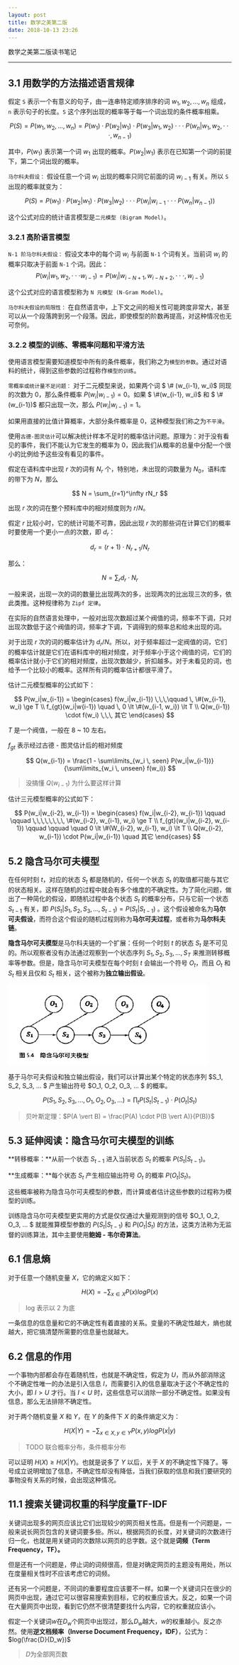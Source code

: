 ```yaml
---
layout: post
title: 数学之美第二版
date: 2018-10-13 23:26
---
```


数学之美第二版读书笔记

---

## 3.1 用数学的方法描述语言规律

假定 `S` 表示一个有意义的句子，由一连串特定顺序排序的词 $w_1, w_2, ... , w_n$ 组成，`n` 表示句子的长度。`S` 这个序列出现的概率等于每一个词出现的条件概率相乘。 

$$
P(S) = P(w_1, w_2, ... , w_n) = P(w_1) \cdot P(w_2|w_1) \cdot P(w_3|w_1, w_2) \cdot \cdot \cdot P(w_n|w_1, w_2, \cdot \cdot \cdot, w_{n-1})
$$

其中，$P(w_1)$ 表示第一个词 $w_1$ 出现的概率。$P(w_2 \vert w_1)$ 表示在已知第一个词的前提下，第二个词出现的概率。

`马尔科夫假设：` 假设任意一个词 $w_i$ 出现的概率只同它前面的词 $w_{i-1}$ 有关。所以 `S` 出现的概率就变为：

$$
P(S) = P(w_1) \cdot P(w_2|w_1) \cdot P(w_3|w_2) \cdot \cdot \cdot P(w_i|w_{i-1} \cdot \cdot \cdot P(w_n|w_{n-1}))
$$

这个公式对应的统计语言模型是`二元模型 (Bigram Model)`。

### 3.2.1 高阶语言模型

`N-1 阶马尔科夫假设：` 假设文本中的每个词 $w_i$ 与前面 `N-1` 个词有关。当前词 $w_i$ 的概率只取决于前面 `N-1` 个词。因此：
$$
P(w_i|w_1, w_2, \cdot \cdot \cdot w_{i-1}) = P(w_i|w_{i-N+1}, w_{i-N+2}, \cdot \cdot \cdot, w_{i-1})
$$

这个公式对应的语言模型称为 `N 元模型 (N-Gram Model)`。

`马尔科夫假设的局限性：` 在自然语言中，上下文之间的相关性可能跨度非常大，甚至可以从一个段落跨到另一个段落。因此，即使模型的阶数再提高，对这种情况也无可奈何。

### 3.2.2 模型的训练、零概率问题和平滑方法

使用语言模型需要知道模型中所有的条件概率，我们称之为`模型的参数`。通过对语料的统计，得到这些参数的过程称作`模型的训练`。

`零概率或统计量不足问题：` 对于二元模型来说，如果两个词 $ \\\# (w_{i-1}, w_i)$ 同现的次数为 0，那么条件概率 $P(w_i \vert w_{i-1}) = 0$。如果 $ \\\#(w_{i-1}, w_i)$ 和 $ \\\#(w_{i-1})$ 都只出现一次，那么 $P(w_i \vert w_{i-1}) = 1$。

如果用直接的比值计算概率，大部分条件概率是 0，这种模型我们称之为`不平滑`。

使用`古德-图灵估计`可以解决统计样本不足时的概率估计问题。原理为：对于没有看见的事件，我们不能认为它发生的概率为 0，因此我们从概率的总量中分配一个很小的比例给予这些没有看见的事件。

假定在语料库中出现 $r$ 次的词有 $N_r$ 个，特别地，未出现的词数量为 $N_0$，语料库的带下为 $N$，那么

$$
N = \sum_{r=1}^\infty rN_r
$$

出现 $r$ 次的词在整个预料库中的相对频度则为 $r/N$。

假定 $r$ 比较小时，它的统计可能不可靠，因此出现 $r$ 次的那些词在计算它们的概率时要使用一个更小一点的次数，即 $d_r$：

$$
d_r = (r + 1) \cdot N_{r+1}/N_r
$$

那么：

$$
N = \sum_r d_r \cdot N_r
$$

一般来说，出现一次的词的数量比出现两次的多，出现两次的比出现三次的多，依此类推。这种规律称为 `Zipf 定律`。

在实际的自然语言处理中，一般对出现次数超过某个阀值的词，频率不下调，只对出现次数低于这个阀值的词，频率才下调，下调得到的频率总和给未出现的词。

对于出现 $r$ 次的词的概率估计为 $d_r/N$。所以，对于频率超过一定阀值的词，它们的概率估计就是它们在语料库中的相对频度，对于频率小于这个阀值的词，它们的概率估计就小于它们的相对频度，出现次数越少，折扣越多。对于未看见的词，也给予一个比较小的概率。这样所有词的概率估计都很平滑了。

估计二元模型概率的公式如下：

$$
P(w_i|w_{i-1}) = \begin{cases} 
f(w_i|w_{i-1}) \,\,\,\qquad \, \#(w_{i-1}, w_i) \ge T \\
f_{gt}(w_i|w{i-1}) \quad \, 0 \lt \#(w_{i-1, w_i}) \lt T \\
Q(w_{i-1}) \cdot f(w_i) \,\,\, 其它
\end{cases}
$$

$T$ 是一个阀值，一般在 8 ~ 10 左右。

$f_{gt}$ 表示经过古德 - 图灵估计后的相对频度

$$
Q(w_{i-1}) = \frac{1 - \sum\limits_{w_i \, seen} P(w_i|w_{i-1})}{\sum\limits_{w_i \, unseen} f(w_i)}
$$

> 没搞懂 $Q(w_{i-1})$ 为什么要这样计算

估计三元模型概率的公式如下：

$$
P(w_i|w_{i-2}, w_{i-1}) = \begin{cases}
f(w_i|w_{i-2}, w_{i-1}) \qquad \qquad \,\,\,\,\,\,\,\, \#(w_{i-2}, w_{i-1}, w_i) \ge T \\
f_{gt}(w_i|w_{i-2}, w_{i-1}) \qquad \qquad \quad 0 \lt \#(W_{i-2}, w_{i-1}, w_i) \lt T \\
Q(w_{i-2}, w_{i-1}) \cdot P(w_i|w_{i-1}) \quad 其它
\end{cases}
$$

## 5.2 隐含马尔可夫模型

在任何时刻 $t$，对应的状态 $S_t$ 都是随机的，任何一个状态 $S_t$ 的取值都可能与其它的状态相关。这样在随机的过程中就会有多个维度的不确定性。为了简化问题，做出了一种简化的假设，即随机过程中各个状态 $S_t$ 的概率分布，只与它前一个状态 $S_{t-1}$ 有关，即 $P(S_t \vert S_1, S_2, S_3, ... , S_{t-1}) = P(S_t \vert S_{t-1})$ 。这个假设被命名为**马尔可夫假设**，而符合这个假设的随机过程则称为**马尔可夫过程**，或者称为**马尔科夫链**。

**隐含马尔可夫模型**是马尔科夫链的一个扩展：任何一个时刻 $t$ 的状态 $S_t$ 是不可见的。所以观察者没有办法通过观察到一个状态序列 $S_1, S_2, S_3, ... , S_T$ 来推测转移概率等参数。但是，隐含马尔可夫模型在每个时刻 $t$ 会输出一个符号 $O_t$，而且 $O_t$ 和 $S_t$ 相关且仅和 $S_t$ 相关，这个被称为**独立输出假设**。

![1538832740524](/images/1538832740524.png)

基于马尔可夫假设和独立输出假设，我们可以计算出某个特定的状态序列 $S_1, S_2, S_3, ... $ 产生输出符号 $O_1, O_2, O_3, ... $ 的概率。

$$
P(S_1, S_2, S_3, ... , O_1, O_2, O_3, ...) = \prod_t P(S_t|S_{t-1}) \cdot P(O_t|S_t)
$$

> 贝叶斯定理：$P(A \vert B) = \frac{P(A) \cdot P(B \vert A)}{P(B)}$

## 5.3 延伸阅读：隐含马尔可夫模型的训练

**转移概率：**从前一个状态 $S_{t-1}$ 进入当前状态 $S_t$ 的概率 $P(S_t \vert S_{t-1})$。

**生成概率：**每个状态 $S_t$ 产生相应输出符号 $O_t$ 的概率 $P(O_t \vert S_t)$。

这些概率被称为隐含马尔可夫模型的参数，而计算或者估计这些参数的过程称为模型的训练。

训练隐含马尔可夫模型更实用的方式是仅仅通过大量观测到的信号 $O_1, O_2, O_3, ... $ 就能推算模型参数的 $P(S_t \vert S_{t-1})$ 和 $P(O_t \vert S_t)$ 的方法，这类方法称为无监督的训练算法，其中主要使用**鲍姆 - 韦尔奇算法**。

## 6.1 信息熵

对于任意一个随机变量 $X$，它的熵定义如下：


$$
H(X) = -\sum_{x \in X} P(x)logP(x)
$$
> log 表示以 2 为底

一条信息的信息量和它的不确定性有着直接的关系。变量的不确定性越大，熵也就越大，把它搞清楚所需要的信息量也就越大。

## 6.2 信息的作用

一个事物内部都会存在着随机性，也就是不确定性，假定为 $U$，而从外部消除这个不确定性唯一的办法是引入信息 $I$，而需要引入的信息量取决于这个不确定性的大小，即 $I > U$ 才行。当 $I < U$ 时，这些信息可以消除一部分不确定性。如果没有信息，那么无法排除不确定性。

对于两个随机变量 $X$ 和 $Y$，在 $Y$ 的条件下 $X$ 的条件熵定义为：

$$
H(X|Y) = -\sum_{x \in X, y \in Y} P(x,y)logP(x|y)
$$

> TODO 联合概率分布，条件概率分布

可以证明 $H(X) \ge H(X \vert Y)$。也就是说多了 $Y$ 以后，关于 $X$ 的不确定性下降了。等号成立说明增加了信息，不确定性却没有降低，当我们获取的信息和我们要研究的事物没有关系的时候，会出现这种情况。

## 11.1 搜索关键词权重的科学度量TF-IDF

关键词出现多的网页应该比它们出现较少的网页相关性高。但是有一个问题是，一般来说长网页包含的关键词要多些。所以，根据网页的长度，对关键词的次数进行归一化，也就是用关键词的次数除以网页的总字数。这个就是**词频（Term Frequency，TF）。**

但是还有一个问题是，停止词的词频很高，但是对确定网页的主题没有用处，所以在度量相关性时不应该考虑它的词频。

还有另一个问题是，不同词的重要程度应该要不一样。如果一个关键词只在很少的网页中出现，通过它可以很容易搜索到目标，它的权重应该大。反之，如果一个词在大量网页中出现，看到它仍然不很清楚要找什么内容，它的权重就应该小。

假定一个关键词$w$在$D_w$个网页中出现过，那么$D_w$越大，$w$的权重越小。反之亦然。使用**逆文档频率（Inverse Document Frequency，IDF）**，公式为：$log(\frac{D}{D_w})$

> $D$为全部网页数


